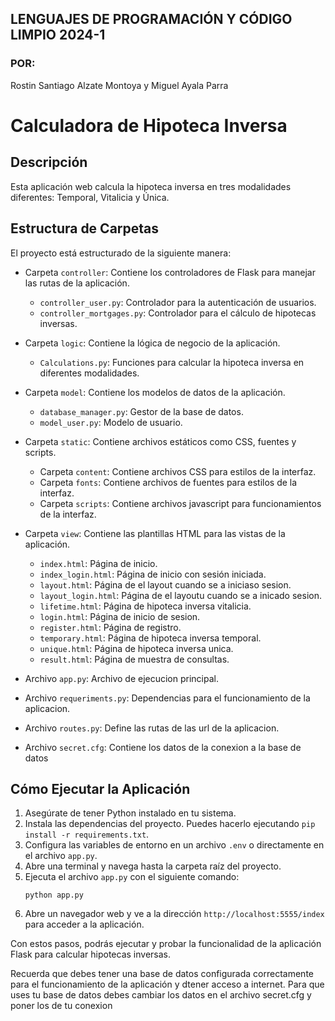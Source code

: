 ## LENGUAJES DE PROGRAMACIÓN Y CÓDIGO LIMPIO 2024-1

### POR:
Rostin Santiago Alzate Montoya y
Miguel Ayala Parra

# Calculadora de Hipoteca Inversa

## Descripción
Esta aplicación web calcula la hipoteca inversa en tres modalidades diferentes: Temporal, Vitalicia y Única.

## Estructura de Carpetas
El proyecto está estructurado de la siguiente manera:

- Carpeta `controller`: Contiene los controladores de Flask para manejar las rutas de la aplicación.
    - `controller_user.py`: Controlador para la autenticación de usuarios.
    - `controller_mortgages.py`: Controlador para el cálculo de hipotecas inversas.
- Carpeta `logic`: Contiene la lógica de negocio de la aplicación.
    - `Calculations.py`: Funciones para calcular la hipoteca inversa en diferentes modalidades.
- Carpeta `model`: Contiene los modelos de datos de la aplicación.
    - `database_manager.py`: Gestor de la base de datos.
    - `model_user.py`: Modelo de usuario.
- Carpeta `static`: Contiene archivos estáticos como CSS, fuentes y scripts.
    - Carpeta `content`: Contiene archivos CSS para estilos de la interfaz.
    - Carpeta `fonts`: Contiene archivos de fuentes para estilos de la interfaz.
    - Carpeta `scripts`: Contiene archivos javascript para funcionamientos de la interfaz.

- Carpeta `view`: Contiene las plantillas HTML para las vistas de la aplicación.
    - `index.html`: Página de inicio.
    - `index_login.html`: Página de inicio con sesión iniciada.
    - `layout.html`: Página de el layout cuando se a iniciaso sesion.
    - `layout_login.html`: Página de el layoutu cuando se a inicado sesion.
    - `lifetime.html`: Página de hipoteca inversa vitalicia.
    - `login.html`: Página de inicio de sesion.
    - `register.html`: Página de registro.
    - `temporary.html`: Página de hipoteca inversa temporal.
    - `unique.html`: Página de hipoteca inversa unica.
    - `result.html`: Página de muestra de consultas.
- Archivo `app.py`: Archivo de ejecucion principal.
- Archivo `requeriments.py`: Dependencias para el funcionamiento de la aplicacion.
- Archivo `routes.py`: Define las rutas de las url de la aplicacion.
- Archivo `secret.cfg`: Contiene los datos de la conexion a la base de datos
## Cómo Ejecutar la Aplicación
1. Asegúrate de tener Python instalado en tu sistema.
2. Instala las dependencias del proyecto. Puedes hacerlo ejecutando `pip install -r requirements.txt`.
3. Configura las variables de entorno en un archivo `.env` o directamente en el archivo `app.py`.
4. Abre una terminal y navega hasta la carpeta raíz del proyecto.
5. Ejecuta el archivo `app.py` con el siguiente comando:
    ```
    python app.py
    ```
6. Abre un navegador web y ve a la dirección `http://localhost:5555/index` para acceder a la aplicación.

Con estos pasos, podrás ejecutar y probar la funcionalidad de la aplicación Flask para calcular hipotecas inversas.

Recuerda que debes tener una base de datos configurada correctamente para el funcionamiento de la aplicación y dtener acceso a internet. Para que uses tu base de datos debes cambiar los datos en el archivo secret.cfg y poner los de tu conexion
